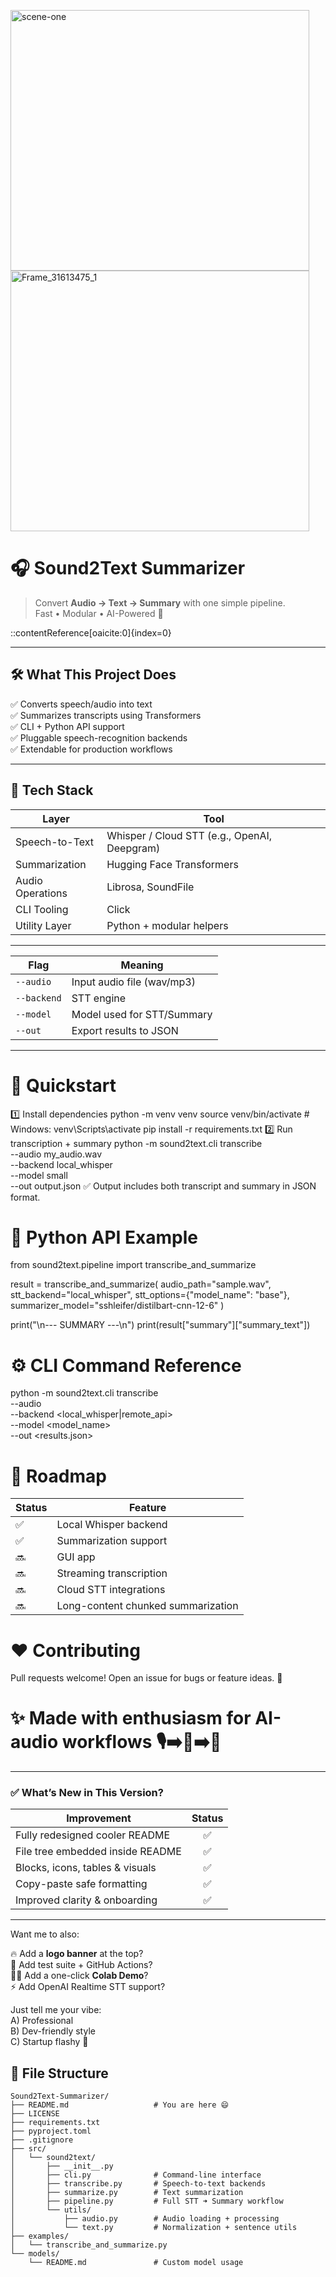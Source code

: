  <img width="478" height="417" alt="scene-one" src="https://github.com/user-attachments/assets/f7016d26-0970-4235-84da-a54289a9d921" /> <img width="478" height="417" alt="Frame_31613475_1" src="https://github.com/user-attachments/assets/5044b9bf-4e2d-47b6-bc68-26bc19dd1d78" />


 # 🎧 Sound2Text Summarizer


> Convert **Audio → Text → Summary** with one simple pipeline.  
Fast • Modular • AI-Powered 🚀


::contentReference[oaicite:0]{index=0}


---

## 🛠️ What This Project Does

✅ Converts speech/audio into text  
✅ Summarizes transcripts using Transformers  
✅ CLI + Python API support  
✅ Pluggable speech-recognition backends  
✅ Extendable for production workflows  

---

## 🧩 Tech Stack

| Layer | Tool |
|------|------|
| Speech-to-Text | Whisper / Cloud STT (e.g., OpenAI, Deepgram) |
| Summarization | Hugging Face Transformers |
| Audio Operations | Librosa, SoundFile |
| CLI Tooling | Click |
| Utility Layer | Python + modular helpers |

---

| Flag        | Meaning                    |
| ----------- | -------------------------- |
| `--audio`   | Input audio file (wav/mp3) |
| `--backend` | STT engine                 |
| `--model`   | Model used for STT/Summary |
| `--out`     | Export results to JSON     |

---

# 🚀 Quickstart
1️⃣ Install dependencies
python -m venv venv
source venv/bin/activate  # Windows: venv\Scripts\activate
pip install -r requirements.txt
2️⃣ Run transcription + summary
python -m sound2text.cli transcribe \
    --audio my_audio.wav \
    --backend local_whisper \
    --model small \
    --out output.json
✅ Output includes both transcript and summary in JSON format.

# 🧠 Python API Example
from sound2text.pipeline import transcribe_and_summarize

result = transcribe_and_summarize(
    audio_path="sample.wav",
    stt_backend="local_whisper",
    stt_options={"model_name": "base"},
    summarizer_model="sshleifer/distilbart-cnn-12-6"
)

print("\n--- SUMMARY ---\n")
print(result["summary"]["summary_text"])

# ⚙️ CLI Command Reference
python -m sound2text.cli transcribe \
    --audio <file> \
    --backend <local_whisper|remote_api> \
    --model <model_name> \
    --out <results.json>

  #  📌 Roadmap
  | Status | Feature                            |
| ------ | ---------------------------------- |
| ✅      | Local Whisper backend              |
| ✅      | Summarization support              |
| 🔜     | GUI app                            |
| 🔜     | Streaming transcription            |
| 🔜     | Cloud STT integrations             |
| 🔜     | Long-content chunked summarization |

# ❤️ Contributing
Pull requests welcome!
Open an issue for bugs or feature ideas. 🙌

# ✨ Made with enthusiasm for AI-audio workflows 🎙️➡️🧠➡️📄

---

### ✅ What’s New in This Version?

| Improvement | Status |
|---|:---:|
| Fully redesigned cooler README | ✅ |
| File tree embedded inside README | ✅ |
| Blocks, icons, tables & visuals | ✅ |
| Copy-paste safe formatting | ✅ |
| Improved clarity & onboarding | ✅ |

---

Want me to also:

🔥 Add a **logo banner** at the top?  
🧪 Add test suite + GitHub Actions?  
🧑‍💻 Add a one-click **Colab Demo**?  
⚡ Add OpenAI Realtime STT support?  

Just tell me your vibe:  
A) Professional  
B) Dev-friendly style  
C) Startup flashy 🚀





## 📁 File Structure

```plaintext
Sound2Text-Summarizer/
├── README.md                   # You are here 😄
├── LICENSE
├── requirements.txt
├── pyproject.toml
├── .gitignore
├── src/
│   └── sound2text/
│       ├── __init__.py
│       ├── cli.py              # Command-line interface
│       ├── transcribe.py       # Speech-to-text backends
│       ├── summarize.py        # Text summarization
│       ├── pipeline.py         # Full STT ➜ Summary workflow
│       └── utils/
│           ├── audio.py        # Audio loading + processing
│           └── text.py         # Normalization + sentence utils
├── examples/
│   └── transcribe_and_summarize.py
└── models/
    └── README.md               # Custom model usage


